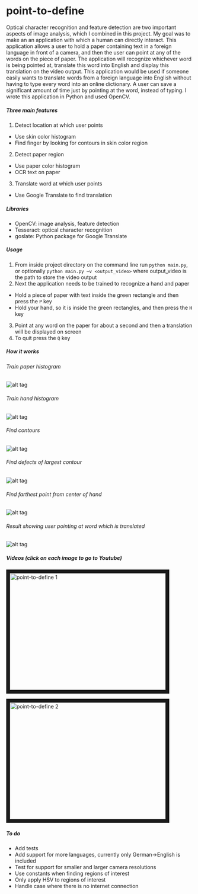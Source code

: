 point-to-define
===============

Optical character recognition and feature detection are two important aspects of image analysis, which I combined in this project. My goal was to make an an application with which a human can directly interact. This application allows a user to hold a paper containing text in a foreign language in front of a camera, and then the user can point at any of the words on the piece of paper. The application will recognize whichever word is being pointed at, translate this word into English and display this translation on the video output. This application would be used if someone easily wants to translate words from a foreign language into English without having to type every word into an online dictionary. A user can save a significant amount of time just by pointing at the word, instead of typing. I wrote this application in Python and used OpenCV.


##### Three main features
1. Detect location at which user points
  - Use skin color histogram
  - Find finger by looking for contours in skin color region
2. Detect paper region
  - Use paper color histogram
  - OCR text on paper
3. Translate word at which user points
  - Use Google Translate to find translation


##### Libraries
- OpenCV: image analysis, feature detection
- Tesseract: optical character recognition
- goslate: Python package for Google Translate


##### Usage
1. From inside project directory on the command line run `python main.py`, or optionally `python main.py –v
<output_video>` where output_video is the path to store the video output
2. Next the application needs to be trained to recognize a hand and paper
  - Hold a piece of paper with text inside the green rectangle and then press the `P` key
  - Hold your hand, so it is inside the green rectangles, and then press the `H` key
3. Point at any word on the paper for about a second and then a translation will be displayed on screen
4. To quit press the `Q` key


##### How it works
###### Train paper histogram
![alt tag](http://i.imgur.com/pv8p1mD.png)

###### Train hand histogram
![alt tag](http://i.imgur.com/Vo4XqpD.png)

###### Find contours
![alt tag](http://i.imgur.com/ct16Y8W.png)

###### Find defects of largest contour
![alt tag](http://i.imgur.com/6oxoJu5.png)

###### Find farthest point from center of hand
![alt tag](http://i.imgur.com/JDSKAfT.png)

###### Result showing user pointing at word which is translated
![alt tag](http://i.imgur.com/q7nL0xz.png)

##### Videos (click on each image to go to Youtube)
<a href="http://www.youtube.com/watch?feature=player_embedded&v=rwpYMnfHBKc
" target="_blank"><img src="http://img.youtube.com/vi/rwpYMnfHBKc/0.jpg" 
alt="point-to-define 1" width="420" height="315" border="10" /></a>

<a href="http://www.youtube.com/watch?feature=player_embedded&v=_LGGYTyVZwE
" target="_blank"><img src="http://img.youtube.com/vi/_LGGYTyVZwE/0.jpg" 
alt="point-to-define 2" width="420" height="315" border="10" /></a>


##### To do
- Add tests
- Add support for more languages, currently only German->English is included
- Test for support for smaller and larger camera resolutions
- Use constants when finding regions of interest
- Only apply HSV to regions of interest
- Handle case where there is no internet connection
